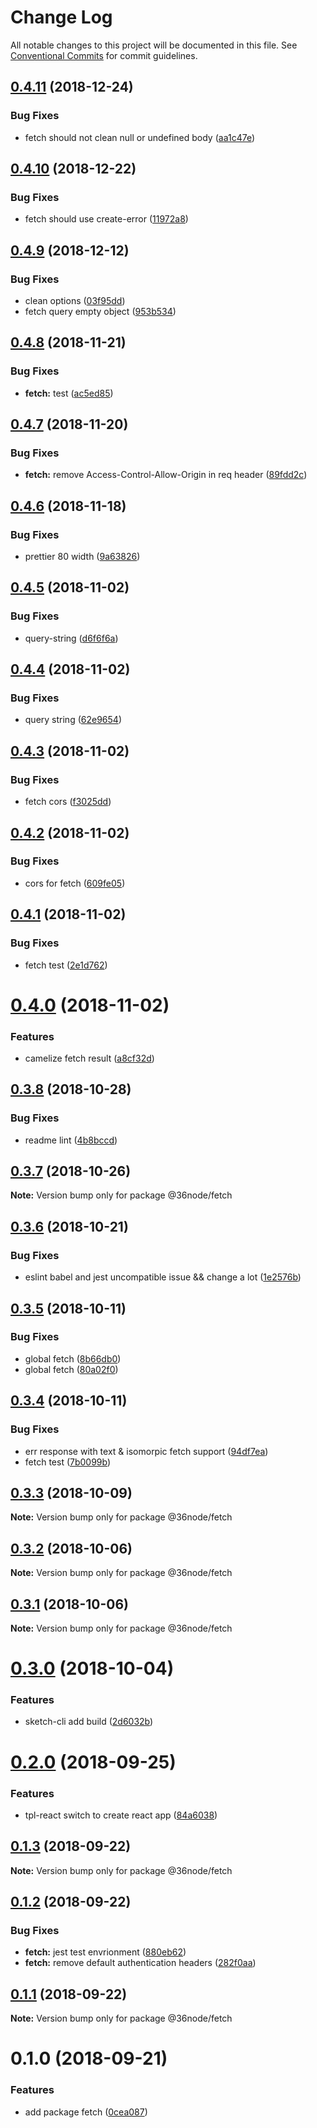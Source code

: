 # Change Log

All notable changes to this project will be documented in this file.
See [Conventional Commits](https://conventionalcommits.org) for commit guidelines.

## [0.4.11](https://github.com/36node/sketch/compare/@36node/fetch@0.4.10...@36node/fetch@0.4.11) (2018-12-24)


### Bug Fixes

* fetch should not clean null or undefined body ([aa1c47e](https://github.com/36node/sketch/commit/aa1c47e))





## [0.4.10](https://github.com/36node/sketch/compare/@36node/fetch@0.4.9...@36node/fetch@0.4.10) (2018-12-22)


### Bug Fixes

* fetch should use create-error ([11972a8](https://github.com/36node/sketch/commit/11972a8))





## [0.4.9](https://github.com/36node/sketch/compare/@36node/fetch@0.4.8...@36node/fetch@0.4.9) (2018-12-12)


### Bug Fixes

* clean options ([03f95dd](https://github.com/36node/sketch/commit/03f95dd))
* fetch query empty object ([953b534](https://github.com/36node/sketch/commit/953b534))





## [0.4.8](https://github.com/36node/sketch/compare/@36node/fetch@0.4.7...@36node/fetch@0.4.8) (2018-11-21)


### Bug Fixes

* **fetch:** test ([ac5ed85](https://github.com/36node/sketch/commit/ac5ed85))





## [0.4.7](https://github.com/36node/sketch/compare/@36node/fetch@0.4.6...@36node/fetch@0.4.7) (2018-11-20)


### Bug Fixes

* **fetch:** remove Access-Control-Allow-Origin in req header ([89fdd2c](https://github.com/36node/sketch/commit/89fdd2c))





## [0.4.6](https://github.com/36node/sketch/compare/@36node/fetch@0.4.5...@36node/fetch@0.4.6) (2018-11-18)


### Bug Fixes

* prettier 80 width ([9a63826](https://github.com/36node/sketch/commit/9a63826))





## [0.4.5](https://github.com/36node/sketch/compare/@36node/fetch@0.4.4...@36node/fetch@0.4.5) (2018-11-02)


### Bug Fixes

* query-string ([d6f6f6a](https://github.com/36node/sketch/commit/d6f6f6a))





## [0.4.4](https://github.com/36node/sketch/compare/@36node/fetch@0.4.3...@36node/fetch@0.4.4) (2018-11-02)


### Bug Fixes

* query string ([62e9654](https://github.com/36node/sketch/commit/62e9654))





## [0.4.3](https://github.com/36node/sketch/compare/@36node/fetch@0.4.2...@36node/fetch@0.4.3) (2018-11-02)


### Bug Fixes

* fetch cors ([f3025dd](https://github.com/36node/sketch/commit/f3025dd))





## [0.4.2](https://github.com/36node/sketch/compare/@36node/fetch@0.4.1...@36node/fetch@0.4.2) (2018-11-02)


### Bug Fixes

* cors for fetch ([609fe05](https://github.com/36node/sketch/commit/609fe05))





## [0.4.1](https://github.com/36node/sketch/compare/@36node/fetch@0.4.0...@36node/fetch@0.4.1) (2018-11-02)


### Bug Fixes

* fetch test ([2e1d762](https://github.com/36node/sketch/commit/2e1d762))





# [0.4.0](https://github.com/36node/sketch/compare/@36node/fetch@0.3.8...@36node/fetch@0.4.0) (2018-11-02)


### Features

* camelize fetch result ([a8cf32d](https://github.com/36node/sketch/commit/a8cf32d))





## [0.3.8](https://github.com/36node/sketch/compare/@36node/fetch@0.3.7...@36node/fetch@0.3.8) (2018-10-28)


### Bug Fixes

* readme lint ([4b8bccd](https://github.com/36node/sketch/commit/4b8bccd))





## [0.3.7](https://github.com/36node/sketch/compare/@36node/fetch@0.3.6...@36node/fetch@0.3.7) (2018-10-26)

**Note:** Version bump only for package @36node/fetch





## [0.3.6](https://github.com/36node/sketch/compare/@36node/fetch@0.3.5...@36node/fetch@0.3.6) (2018-10-21)


### Bug Fixes

* eslint babel and jest uncompatible issue && change a lot ([1e2576b](https://github.com/36node/sketch/commit/1e2576b))





## [0.3.5](https://github.com/36node/sketch/compare/@36node/fetch@0.3.4...@36node/fetch@0.3.5) (2018-10-11)


### Bug Fixes

* global fetch ([8b66db0](https://github.com/36node/sketch/commit/8b66db0))
* global fetch ([80a02f0](https://github.com/36node/sketch/commit/80a02f0))





## [0.3.4](https://github.com/36node/sketch/compare/@36node/fetch@0.3.3...@36node/fetch@0.3.4) (2018-10-11)


### Bug Fixes

* err response with text & isomorpic fetch support ([94df7ea](https://github.com/36node/sketch/commit/94df7ea))
* fetch test ([7b0099b](https://github.com/36node/sketch/commit/7b0099b))





## [0.3.3](https://github.com/36node/sketch/compare/@36node/fetch@0.3.2...@36node/fetch@0.3.3) (2018-10-09)

**Note:** Version bump only for package @36node/fetch





## [0.3.2](https://github.com/36node/sketch/compare/@36node/fetch@0.3.1...@36node/fetch@0.3.2) (2018-10-06)

**Note:** Version bump only for package @36node/fetch





## [0.3.1](https://github.com/36node/sketch/compare/@36node/fetch@0.3.0...@36node/fetch@0.3.1) (2018-10-06)

**Note:** Version bump only for package @36node/fetch





# [0.3.0](https://github.com/36node/sketch/compare/@36node/fetch@0.2.0...@36node/fetch@0.3.0) (2018-10-04)


### Features

* sketch-cli add build ([2d6032b](https://github.com/36node/sketch/commit/2d6032b))





<a name="0.2.0"></a>
# [0.2.0](https://github.com/36node/sketch/compare/@36node/fetch@0.1.3...@36node/fetch@0.2.0) (2018-09-25)


### Features

* tpl-react switch to create react app ([84a6038](https://github.com/36node/sketch/commit/84a6038))





<a name="0.1.3"></a>
## [0.1.3](https://github.com/36node/fetch/compare/@36node/fetch@0.1.2...@36node/fetch@0.1.3) (2018-09-22)

**Note:** Version bump only for package @36node/fetch





<a name="0.1.2"></a>
## [0.1.2](https://github.com/36node/fetch/compare/@36node/fetch@0.1.1...@36node/fetch@0.1.2) (2018-09-22)


### Bug Fixes

* **fetch:** jest test envrionment ([880eb62](https://github.com/36node/fetch/commit/880eb62))
* **fetch:** remove default authentication headers ([282f0aa](https://github.com/36node/fetch/commit/282f0aa))





<a name="0.1.1"></a>
## [0.1.1](https://github.com/36node/fetch/compare/@36node/fetch@0.1.0...@36node/fetch@0.1.1) (2018-09-22)

**Note:** Version bump only for package @36node/fetch





<a name="0.1.0"></a>
# 0.1.0 (2018-09-21)


### Features

* add package fetch ([0cea087](https://github.com/36node/fetch/commit/0cea087))
